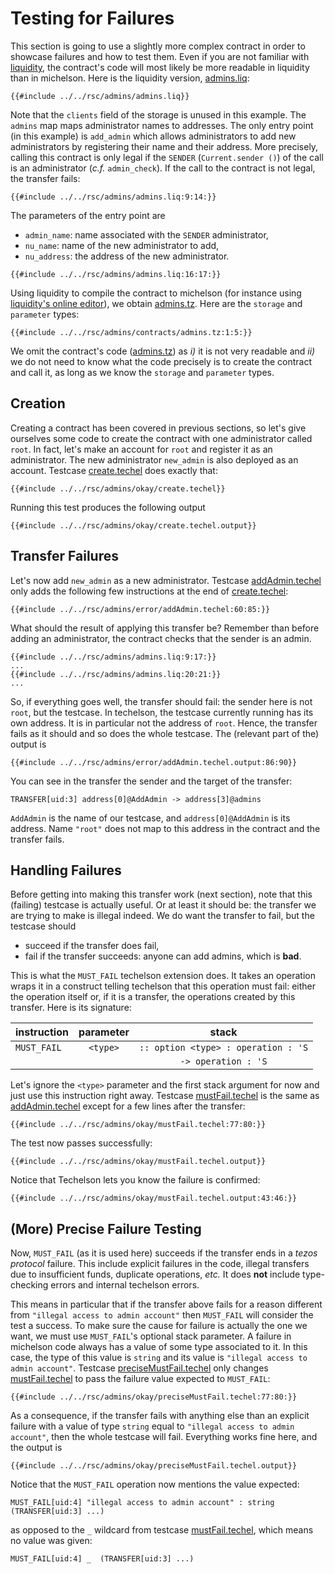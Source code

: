 # Testing for Failures

This section is going to use a slightly more complex contract in order to showcase failures and how
to test them. Even if you are not familiar with [liquidity], the contract's code will most likely
be more readable in liquidity than in michelson. Here is the liquidity version, [admins.liq]:

```ocaml,ignore
{{#include ../../rsc/admins/admins.liq}}
```

Note that the `clients` field of the storage is unused in this example. The `admins` map maps
administrator names to addresses. The only entry point (in this example) is `add_admin` which
allows administrators to add new administrators by registering their name and their address. More
precisely, calling this contract is only legal if the `SENDER` (`Current.sender ()`) of the call is
an administrator (*c.f.* `admin_check`). If the call to the contract is not legal, the transfer
fails:

```ocaml,ignore
{{#include ../../rsc/admins/admins.liq:9:14:}}
```

The parameters of the entry point are
- `admin_name`: name associated with the `SENDER` administrator,
- `nu_name`: name of the new administrator to add,
- `nu_address`: the address of the new administrator.

```ocaml,ignore
{{#include ../../rsc/admins/admins.liq:16:17:}}
```

Using liquidity to compile the contract to michelson (for instance using [liquidity's online
editor]), we obtain [admins.tz]. Here are the `storage` and `parameter` types:

```mic,ignore
{{#include ../../rsc/admins/contracts/admins.tz:1:5:}}
```

We omit the contract's code ([admins.tz]) as *i)* it is not very readable and *ii)*
we do not need to know what the code precisely is to create the contract and call it, as long as we
know the `storage` and `parameter` types.

## Creation

Creating a contract has been covered in previous sections, so let's give ourselves some code to
create the contract with one administrator called `root`. In fact, let's make an account for `root`
and register it as an administrator. The new administrator `new_admin` is also deployed as an
account. Testcase [create.techel] does exactly that:

```mic,ignore
{{#include ../../rsc/admins/okay/create.techel}}
```

Running this test produces the following output

```
{{#include ../../rsc/admins/okay/create.techel.output}}
```

## Transfer Failures

Let's now add `new_admin` as a new administrator. Testcase [addAdmin.techel] only adds the
following few instructions at the end of [create.techel]:

```mic, ignore
{{#include ../../rsc/admins/error/addAdmin.techel:60:85:}}
```

What should the result of applying this transfer be? Remember than before adding an administrator, the contract checks that the sender is an admin.

```ocaml,ignore
{{#include ../../rsc/admins/admins.liq:9:17:}}
...
{{#include ../../rsc/admins/admins.liq:20:21:}}
...
```

So, if everything goes well, the transfer should fail: the sender here is not `root`, but the
testcase. In techelson, the testcase currently running has its own address. It is in particular
not the address of `root`. Hence, the transfer fails as it should and so does the whole testcase.
The (relevant part of the) output is

```
{{#include ../../rsc/admins/error/addAdmin.techel.output:86:90}}
```

You can see in the transfer the sender and the target of the transfer:

```
TRANSFER[uid:3] address[0]@AddAdmin -> address[3]@admins
```

`AddAdmin` is the name of our testcase, and `address[0]@AddAdmin` is its address. Name `"root"`
does not map to this address in the contract and the transfer fails.

## Handling Failures

Before getting into making this transfer work (next section), note that this (failing) testcase is
actually useful. Or at least it should be: the transfer we are trying to make is illegal indeed. We
do want the transfer to fail, but the testcase should
- succeed if the transfer does fail,
- fail if the transfer succeeds: anyone can add admins, which is **bad**.

This is what the `MUST_FAIL` techelson extension does. It takes an operation wraps it in a
construct telling techelson that this operation must fail: either the operation itself or, if it is
a transfer, the operations created by this transfer. Here is its signature:

| instruction | parameter | stack |
|:---|:---:|:---:|
| `MUST_FAIL` | `<type>` | `:: option <type> : operation : 'S` |
|             |          | `-> operation : 'S`                 |

Let's ignore the `<type>` parameter and the first stack argument for now and just use this
instruction right away. Testcase [mustFail.techel] is the same as [addAdmin.techel] except for a
few lines after the transfer:

```mich,ignore
{{#include ../../rsc/admins/okay/mustFail.techel:77:80:}}
```

The test now passes successfully:

```
{{#include ../../rsc/admins/okay/mustFail.techel.output}}
```

Notice that Techelson lets you know the failure is confirmed:

```
{{#include ../../rsc/admins/okay/mustFail.techel.output:43:46:}}
```

## (More) Precise Failure Testing

Now, `MUST_FAIL` (as it is used here) succeeds if the transfer ends in a *tezos protocol* failure.
This include explicit failures in the code, illegal transfers due to insufficient funds, duplicate
operations, *etc.* It does **not** include type-checking errors and internal techelson errors.

This means in particular that if the transfer above fails for a reason different from `"illegal
access to admin account"` then `MUST_FAIL` will consider the test a success. To make sure the cause
for failure is actually the one we want, we must use `MUST_FAIL`'s optional stack parameter. A
failure in michelson code always has a value of some type associated to it. In this case, the type
of this value is `string` and its value is `"illegal access to admin account"`. Testcase
[preciseMustFail.techel] only changes [mustFail.techel] to pass the failure value expected to `MUST_FAIL`:

```mich
{{#include ../../rsc/admins/okay/preciseMustFail.techel:77:80:}}
```

As a consequence, if the transfer fails with anything else than an explicit failure with a value of
type `string` equal to `"illegal access to admin account"`, then the whole testcase will fail.
Everything works fine here, and the output is

```
{{#include ../../rsc/admins/okay/preciseMustFail.techel.output}}
```

Notice that the `MUST_FAIL` operation now mentions the value expected:

```
MUST_FAIL[uid:4] "illegal access to admin account" : string (TRANSFER[uid:3] ...)
```

as opposed to the `_` wildcard from testcase [mustFail.techel], which means no value was given:

```
MUST_FAIL[uid:4] _  (TRANSFER[uid:3] ...)
```

[Liquidity]: http://www.liquidity-lang.org/ (Liquidity's official page)
[liquidity's online editor]: http://www.liquidity-lang.org/zeronet/ (Liquidity's online editor)
[admins.liq]: ../../rsc/admins/admins.liq (The Admin liquidity contract)
[admins.tz]: ../../rsc/admins/contracts/admins.tz (The Admin michelson contract)
[create.techel]: ../../rsc/admins/okay/create.techel (The Create testcase)
[addAdmin.techel]: ../../rsc/admins/error/addAdmin.techel (The AddAdmin testcase)
[mustFail.techel]: ../../rsc/admins/okay/mustFail.techel (The MustFail testcase)
[preciseMustFail.techel]: ../../rsc/admins/okay/preciseMustFail.techel (The PreciseMustFail testcase)